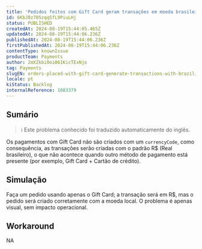 ```yaml
---
title: 'Pedidos feitos com Gift Card geram transações em moeda brasileira (R$)'
id: 6KbJ0z705zqqSfL9PiuLHj
status: PUBLISHED
createdAt: 2024-08-19T15:44:05.465Z
updatedAt: 2024-08-19T15:44:06.236Z
publishedAt: 2024-08-19T15:44:06.236Z
firstPublishedAt: 2024-08-19T15:44:06.236Z
contentType: knownIssue
productTeam: Payments
author: 2mXZkbi0oi061KicTExNjo
tag: Payments
slugEN: orders-placed-with-gift-card-generate-transactions-with-brazilian-currency-r
locale: pt
kiStatus: Backlog
internalReference: 1083379
---
```


## Sumário

>ℹ️ Este problema conhecido foi traduzido automaticamente do inglês.


Os pagamentos com Gift Card não são criados com um `currencyCode`, como consequência, as transações serão criadas com o padrão R$ (Real brasileiro), o que não acontece quando outro método de pagamento está presente (por exemplo, Gift Card + Cartão de crédito).

## Simulação


Faça um pedido usando apenas o Gift Card; a transação será em R$, mas o pedido será criado corretamente com a moeda local. O problema é apenas visual, sem impacto operacional.



## Workaround


NA




